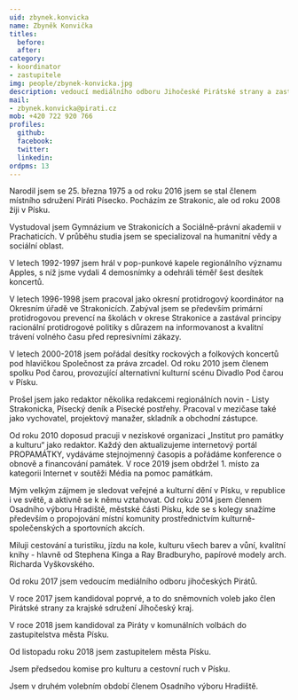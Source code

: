 ```yaml
---
uid: zbynek.konvicka
name: Zbyněk Konvička
titles:
  before: 
  after:
category:
- koordinator
- zastupitele
img: people/zbynek-konvicka.jpg
description: vedoucí mediálního odboru Jihočeské Pirátské strany a zastupitel
mail:
- zbynek.konvicka@pirati.cz
mob: +420 722 920 766
profiles:
  github:
  facebook:				
  twitter:
  linkedin:
ordpms: 13 
---
```


Narodil jsem se 25. března 1975 a od roku 2016 jsem se stal členem místního sdružení Piráti Písecko. Pocházím ze Strakonic, ale od roku 2008 žiji v Písku.

Vystudoval jsem Gymnázium ve Strakonicích a Sociálně-právní akademii v Prachaticích. V průběhu studia jsem se specializoval na humanitní vědy a sociální oblast.

V letech 1992-1997 jsem hrál v pop-punkové kapele regionálního významu Apples, s níž jsme vydali 4 demosnímky a odehráli téměř šest desítek koncertů.

V letech 1996-1998 jsem pracoval jako okresní protidrogový koordinátor na Okresním úřadě ve Strakonicích. Zabýval jsem se především primární protidrogovou prevencí na školách v okrese Strakonice a zastával principy racionální protidrogové politiky s důrazem na informovanost a kvalitní trávení volného času před represivními zákazy.

V letech 2000-2018 jsem pořádal desítky rockových a folkových koncertů pod hlavičkou Společnost za práva zrcadel. Od roku 2010 jsem členem spolku Pod čarou, provozující alternativní kulturní scénu Divadlo Pod čarou v Písku.

Prošel jsem jako redaktor několika redakcemi regionálních novin - Listy Strakonicka, Písecký deník a Písecké postřehy. Pracoval v mezičase také jako vychovatel, projektový manažer, skladník a obchodní zástupce.

Od roku 2010 doposud pracuji v neziskové organizaci „Institut pro památky a kulturu“ jako redaktor. Každý den aktualizujeme internetový portál PROPAMÁTKY, vydáváme stejnojmenný časopis a pořádáme konference o obnově a financování památek. V roce 2019 jsem obdržel 1. místo za kategorii Internet v soutěži Média na pomoc památkám.

Mým velkým zájmem je sledovat veřejné a kulturní dění v Písku, v republice i ve světě, a aktivně se k němu vztahovat. Od roku 2014 jsem členem Osadního výboru Hradiště, městské části Písku, kde se s kolegy snažíme především o propojování místní komunity prostřednictvím kulturně-společenských a sportovních akcích.

Miluji cestování a turistiku, jízdu na kole, kulturu všech barev a vůní, kvalitní knihy - hlavně od Stephena Kinga a Ray Bradburyho, papírové modely arch. Richarda Vyškovského.

Od roku 2017 jsem vedoucím mediálního odboru jihočeských Pirátů.

V roce 2017 jsem kandidoval poprvé, a to do sněmovních voleb jako člen Pirátské strany za krajské sdružení Jihočeský kraj.

V roce 2018 jsem kandidoval za Piráty v komunálních volbách do zastupitelstva města Písku.

Od listopadu roku 2018 jsem zastupitelem města Písku.

Jsem předsedou komise pro kulturu a cestovní ruch v Písku.

Jsem v druhém volebním období členem Osadního výboru Hradiště.
